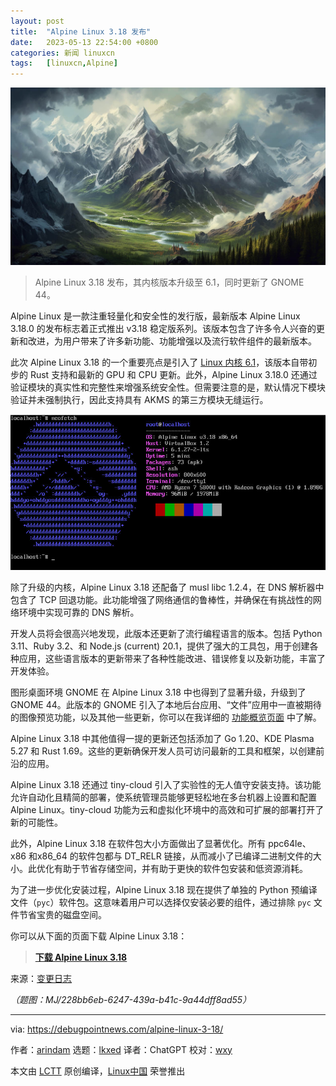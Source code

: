 ```yaml
---
layout: post
title:	"Alpine Linux 3.18 发布"
date:	2023-05-13 22:54:00 +0800 
categories:	新闻 linuxcn 
tags:	[linuxcn,Alpine]
---
```



![](/Asserts/Images/album/202305/13/225206aczxvhzqoqsouznx.jpg)



> 
> Alpine Linux 3.18 发布，其内核版本升级至 6.1，同时更新了 GNOME 44。
> 
> 
> 


Alpine Linux 是一款注重轻量化和安全性的发行版，最新版本 Alpine Linux 3.18.0 的发布标志着正式推出 v3.18 稳定版系列。该版本包含了许多令人兴奋的更新和改进，为用户带来了许多新功能、功能增强以及流行软件组件的最新版本。


此次 Alpine Linux 3.18 的一个重要亮点是引入了 [Linux 内核 6.1](https://www.debugpoint.com/linux-kernel-6-1/)，该版本自带初步的 Rust 支持和最新的 GPU 和 CPU 更新。此外，Alpine Linux 3.18.0 还通过验证模块的真实性和完整性来增强系统安全性。但需要注意的是，默认情况下模块验证并未强制执行，因此支持具有 AKMS 的第三方模块无缝运行。


![Alpine Linux 3.18](/Asserts/Images/album/202305/13/225435n6ereg3sd1oooq0k.jpg)


除了升级的内核，Alpine Linux 3.18 还配备了 musl libc 1.2.4，在 DNS 解析器中包含了 TCP 回退功能。此功能增强了网络通信的鲁棒性，并确保在有挑战性的网络环境中实现可靠的 DNS 解析。


开发人员将会很高兴地发现，此版本还更新了流行编程语言的版本。包括 Python 3.11、Ruby 3.2、和 Node.js (current) 20.1，提供了强大的工具包，用于创建各种应用，这些语言版本的更新带来了各种性能改进、错误修复以及新功能，丰富了开发体验。


图形桌面环境 GNOME 在 Alpine Linux 3.18 中也得到了显著升级，升级到了 GNOME 44。此版本的 GNOME 引入了本地后台应用、“文件”应用中一直被期待的图像预览功能，以及其他一些更新，你可以在我详细的 [功能概览页面](https://www.debugpoint.com/gnome-44/) 中了解。


Alpine Linux 3.18 中其他值得一提的更新还包括添加了 Go 1.20、KDE Plasma 5.27 和 Rust 1.69。这些的更新确保开发人员可访问最新的工具和框架，以创建前沿的应用。


Alpine Linux 3.18 还通过 tiny-cloud 引入了实验性的无人值守安装支持。该功能允许自动化且精简的部署，使系统管理员能够更轻松地在多台机器上设置和配置 Alpine Linux。tiny-cloud 功能为云和虚拟化环境中的高效和可扩展的部署打开了新的可能性。


此外，Alpine Linux 3.18 在软件包大小方面做出了显著优化。所有 ppc64le、x86 和x86\_64 的软件包都与 DT\_RELR 链接，从而减小了已编译二进制文件的大小。此优化有助于节省存储空间，并有助于更快的软件包安装和低资源消耗。


为了进一步优化安装过程，Alpine Linux 3.18 现在提供了单独的 Python 预编译文件（`pyc`）软件包。这意味着用户可以选择仅安装必要的组件，通过排除 `pyc` 文件节省宝贵的磁盘空间。


你可以从下面的页面下载 Alpine Linux 3.18：



> 
> **[下载 Alpine Linux 3.18](https://dl-cdn.alpinelinux.org/alpine/v3.18/releases/x86_64/alpine-extended-3.18.0-x86_64.iso)**
> 
> 
> 


来源：[变更日志](https://alpinelinux.org/posts/Alpine-3.18.0-released.html)


*（题图：MJ/228bb6eb-6247-439a-b41c-9a44dff8ad55）*




---


via: <https://debugpointnews.com/alpine-linux-3-18/>


作者：[arindam](https://debugpointnews.com/author/dpicubegmail-com/) 选题：[lkxed](https://github.com/lkxed/) 译者：ChatGPT 校对：[wxy](https://github.com/wxy)


本文由 [LCTT](https://github.com/LCTT/TranslateProject) 原创编译，[Linux中国](https://linux.cn/) 荣誉推出
